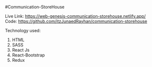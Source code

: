 #Communication-StoreHouse

Live Link: https://web-genesis-communication-storehouse.netlify.app/
Code: https://github.com/itzJunaedRayhan/communication-storehouse


Technology used:
1.  HTML
2.  SASS
3.  React Js
4.  React-Bootstrap
5.  Redux
